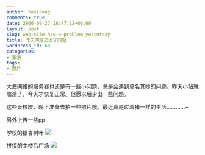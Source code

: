 ```yaml
---
author: hesicong
comments: true
date: 2006-09-27 16:47:12+00:00
layout: post
slug: web-site-has-a-problem-yesterday
title: 昨天网站又出了问题
wordpress_id: 68
categories:
- 生活
tags:
- 照片
---
```



大海网络的服务器也还是有一些小问题，总是会遇到莫名其妙的问题。昨天小站就崩溃了，今天才恢复正常。但愿以后少出一些问题。

这些天校庆，晚上准备去拍一些照片哦。最近真是过着猪一样的生活…………~

另外上传一些pp

学校的银杏树叶
[](/images/others/c20069279451.jpg)![](/images/others/image/thumb/c20069279451.jpg)

拼接的主楼后广场
[](/images/others/t200692794636.jpg)![](/images/others/image/thumb/t200692794636.jpg)
